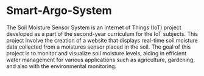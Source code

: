 # Smart-Argo-System
The Soil Moisture Sensor System is an Internet of Things (IoT) project developed as a part of the second-year curriculum for the IoT subjects. This project involve the creation of a website that displays real-time soil moisture data collected from a moistures sensor placed in the soil. The goal of this project is to monitor and visualize soil moisture levels, aiding in efficient water management for various applications such as agriculture, gardening, and also with the environmental monitoring.

